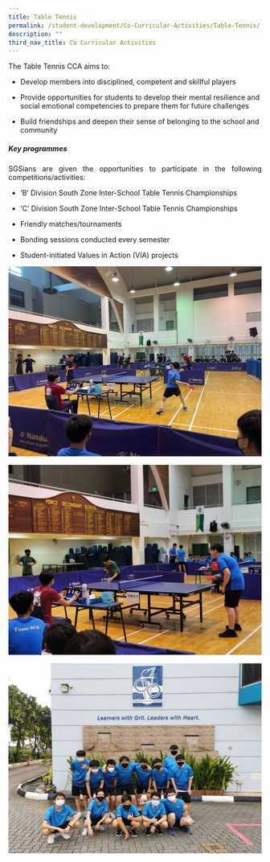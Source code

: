 ```yaml
---
title: Table Tennis
permalink: /student-development/Co-Curricular-Activities/Table-Tennis/
description: ""
third_nav_title: Co Curricular Activities
---
```

<p style="text-align: justify;"> The Table Tennis CCA aims to: </p>

* Develop members into disciplined, competent and skillful players

* Provide opportunities for students to develop their mental resilience and social emotional competencies to prepare them for future challenges
* Build friendships and deepen their sense of belonging to the school and community
	

##### **Key programmes**
	
	
<p style="text-align: justify;"> SGSians are given the opportunities to participate in the following competitions/activities: </p>

* ‘B’ Division South Zone Inter-School Table Tennis Championships

* ‘C’ Division South Zone Inter-School Table Tennis Championships

* Friendly matches/tournaments

* Bonding sessions conducted every semester

* Student-initiated Values in Action (VIA) projects

![](/images/CCA%20Table%20Tennis/Table%20Tennis%201.jpg)

![](/images/CCA%20Table%20Tennis/Table%20Tennis%203.jpg)

![](/images/CCA%20Table%20Tennis/Table%20Tennis%204.jpg)